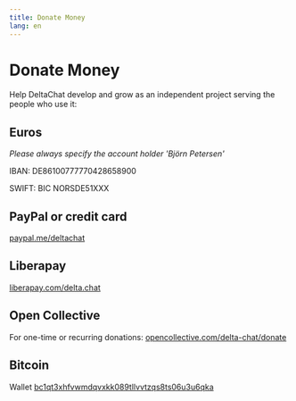 ```yaml
---
title: Donate Money
lang: en
---
```


# Donate Money

Help DeltaChat develop and grow as an independent project serving the people who use it:

## Euros

*Please always specify the account holder 'Björn Petersen'*

IBAN: DE86100777770428658900

SWIFT: BIC NORSDE51XXX

## PayPal or credit card

[paypal.me/deltachat](https://paypal.me/deltachat/20)

## Liberapay

[liberapay.com/delta.chat](https://liberapay.com/delta.chat/)

## Open Collective

For one-time or recurring donations: [opencollective.com/delta-chat/donate](https://opencollective.com/delta-chat/donate)

## Bitcoin

Wallet [bc1qt3xhfvwmdqvxkk089tllvvtzqs8ts06u3u6qka](bitcoin:bc1qt3xhfvwmdqvxkk089tllvvtzqs8ts06u3u6qka)

